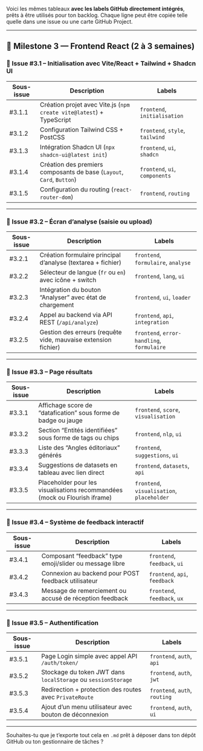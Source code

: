 Voici les mêmes tableaux **avec les labels GitHub directement intégrés**, prêts à être utilisés pour ton backlog. Chaque ligne peut être copiée telle quelle dans une issue ou une carte GitHub Project.

---

## 🎨 Milestone 3 — Frontend React (2 à 3 semaines)

### 🔹 Issue #3.1 – Initialisation avec Vite/React + Tailwind + Shadcn UI

| Sous-issue | Description                                                           | Labels                          |
| ---------- | --------------------------------------------------------------------- | ------------------------------- |
| #3.1.1     | Création projet avec Vite.js (`npm create vite@latest`) + TypeScript  | `frontend`, `initialisation`    |
| #3.1.2     | Configuration Tailwind CSS + PostCSS                                  | `frontend`, `style`, `tailwind` |
| #3.1.3     | Intégration Shadcn UI (`npx shadcn-ui@latest init`)                   | `frontend`, `ui`, `shadcn`      |
| #3.1.4     | Création des premiers composants de base (`Layout`, `Card`, `Button`) | `frontend`, `ui`, `components`  |
| #3.1.5     | Configuration du routing (`react-router-dom`)                         | `frontend`, `routing`           |

---

### 🔹 Issue #3.2 – Écran d’analyse (saisie ou upload)

| Sous-issue | Description                                                    | Labels                                     |
| ---------- | -------------------------------------------------------------- | ------------------------------------------ |
| #3.2.1     | Création formulaire principal d’analyse (textarea + fichier)   | `frontend`, `formulaire`, `analyse`        |
| #3.2.2     | Sélecteur de langue (`fr` ou `en`) avec icône + switch         | `frontend`, `lang`, `ui`                   |
| #3.2.3     | Intégration du bouton “Analyser” avec état de chargement       | `frontend`, `ui`, `loader`                 |
| #3.2.4     | Appel au backend via API REST (`/api/analyze`)                 | `frontend`, `api`, `integration`           |
| #3.2.5     | Gestion des erreurs (requête vide, mauvaise extension fichier) | `frontend`, `error-handling`, `formulaire` |

---

### 🔹 Issue #3.3 – Page résultats

| Sous-issue | Description                                                                | Labels                                     |
| ---------- | -------------------------------------------------------------------------- | ------------------------------------------ |
| #3.3.1     | Affichage score de “datafication” sous forme de badge ou jauge             | `frontend`, `score`, `visualisation`       |
| #3.3.2     | Section “Entités identifiées” sous forme de tags ou chips                  | `frontend`, `nlp`, `ui`                    |
| #3.3.3     | Liste des “Angles éditoriaux” générés                                      | `frontend`, `suggestions`, `ui`            |
| #3.3.4     | Suggestions de datasets en tableau avec lien direct                        | `frontend`, `datasets`, `api`              |
| #3.3.5     | Placeholder pour les visualisations recommandées (mock ou Flourish iframe) | `frontend`, `visualisation`, `placeholder` |

---

### 🔹 Issue #3.4 – Système de feedback interactif

| Sous-issue | Description                                             | Labels                        |
| ---------- | ------------------------------------------------------- | ----------------------------- |
| #3.4.1     | Composant “feedback” type emoji/slider ou message libre | `frontend`, `feedback`, `ui`  |
| #3.4.2     | Connexion au backend pour POST feedback utilisateur     | `frontend`, `api`, `feedback` |
| #3.4.3     | Message de remerciement ou accusé de réception feedback | `frontend`, `feedback`, `ux`  |

---

### 🔹 Issue #3.5 – Authentification

| Sous-issue | Description                                                   | Labels                        |
| ---------- | ------------------------------------------------------------- | ----------------------------- |
| #3.5.1     | Page Login simple avec appel API `/auth/token/`               | `frontend`, `auth`, `api`     |
| #3.5.2     | Stockage du token JWT dans `localStorage` ou `sessionStorage` | `frontend`, `auth`, `jwt`     |
| #3.5.3     | Redirection + protection des routes avec `PrivateRoute`       | `frontend`, `auth`, `routing` |
| #3.5.4     | Ajout d’un menu utilisateur avec bouton de déconnexion        | `frontend`, `auth`, `ui`      |

---

Souhaites-tu que je t’exporte tout cela en `.md` prêt à déposer dans ton dépôt GitHub ou ton gestionnaire de tâches ?
